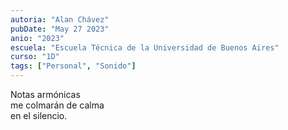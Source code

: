 ```yaml
---
autoria: "Alan Chávez"
pubDate: "May 27 2023"
anio: "2023"
escuela: "Escuela Técnica de la Universidad de Buenos Aires"
curso: "1D"
tags: ["Personal", "Sonido"]
---
```


Notas armónicas\
me colmarán de calma\
en el silencio.
